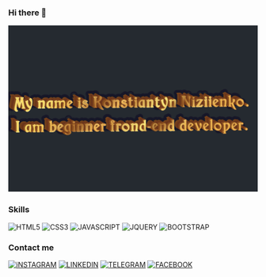 ### Hi there 👋

![Header](https://github.com/Masqueraad/Masqueraad/blob/main/assets/image.png)

### Skills

![HTML5](https://img.shields.io/badge/-<HTML5>-090909?style=for-the-badge&logo=HTML5)
![CSS3](https://img.shields.io/badge/-CSS3-090909?style=for-the-badge&logo=CSS3)
![JAVASCRIPT](https://img.shields.io/badge/-JAVASRIPT-090909?style=for-the-badge&logo=JAVASCRIPT)
![JQUERY](https://img.shields.io/badge/-JQUERY-090909?style=for-the-badge&logo=JQUERY)
![BOOTSTRAP](https://img.shields.io/badge/-BOOTSTRAP-090909?style=for-the-badge&logo=BOOTSTRAP)

### Contact me

[![iNSTAGRAM](https://img.shields.io/badge/-INSTAGRAM-090909?style=for-the-badge&logo=INSTAGRAM)](https://www.instagram.com/konstiantynniziienko/)
[![LINKEDIN](https://img.shields.io/badge/-LINKEDIN-090909?style=for-the-badge&logo=LINKEDIN)](https://www.linkedin.com/in/konstiantyn-niziienko-a624bb202/)
[![TELEGRAM](https://img.shields.io/badge/-TELEGRAM-090909?style=for-the-badge&logo=TELEGRAM)](https://t.me/masqueraad)
[![FACEBOOK](https://img.shields.io/badge/-FACEBOOK-090909?style=for-the-badge&logo=FACEBOOK)](https://www.facebook.com/profile.php?id=100006449645177)
